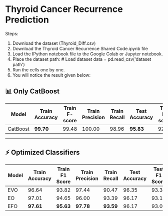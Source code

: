 # Thyroid Cancer Recurrence Prediction

Steps:
1. Download the dataset (Thyroid_Diff.csv)
2. Download the Thyroid Cancer Recurrence Shared Code.ipynb file
3. Load the IPython notebook file to the Google Colab or Jupyter notebook.
4. Place the dataset path: # Load dataset data = pd.read_csv('dataset path')
5. Run the cells one by one.
6. You will notice the result given below:
   
## 📊 Only CatBoost

| Model    | Train Accuracy | Train F-score | Train Precision | Train Recall | Test Accuracy | Test F-score | Test Precision | Test Recall |
|----------|----------------|---------------|-----------------|--------------|---------------|--------------|----------------|-------------|
| CatBoost | **99.70**      | 99.48         | 100.00          | 98.96        | **95.83**     | 92.42        | 96.29          | 89.27       |

---

## ⚡ Optimized Classifiers

| Model | Train Accuracy | Train F1 Score | Train Precision | Train Recall | Test Accuracy | Test F1 Score | Test Precision | Test Recall |
|-------|----------------|----------------|-----------------|--------------|---------------|---------------|----------------|-------------|
| EVO   | 96.64          | 93.82          | 97.44           | 90.47        | 96.35         | 93.34         | 96.19          | 90.94       |
| EO    | 97.01          | 94.65          | 96.00           | 93.39        | 96.17         | 93.12         | 94.31          | 92.21       |
| EFO   | **97.61**      | **95.63**      | **97.78**       | **93.59**    | 96.17         | 93.09         | **95.78**      | 91.15       |

